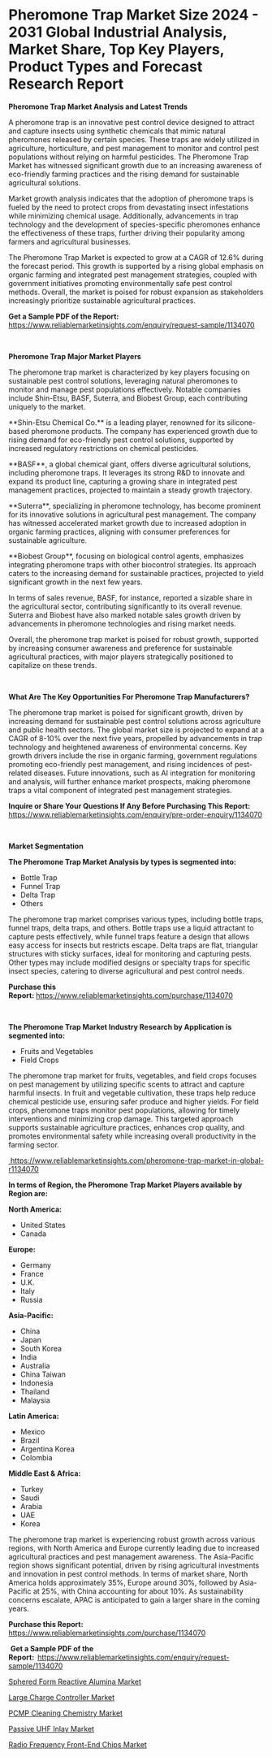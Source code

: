<p><h1>Pheromone Trap Market Size 2024 - 2031 Global Industrial Analysis, Market Share, Top Key Players, Product Types and Forecast Research Report</h1></p><p><strong>Pheromone Trap Market Analysis and Latest Trends</strong></p>
<p><p>A pheromone trap is an innovative pest control device designed to attract and capture insects using synthetic chemicals that mimic natural pheromones released by certain species. These traps are widely utilized in agriculture, horticulture, and pest management to monitor and control pest populations without relying on harmful pesticides. The Pheromone Trap Market has witnessed significant growth due to an increasing awareness of eco-friendly farming practices and the rising demand for sustainable agricultural solutions.</p><p>Market growth analysis indicates that the adoption of pheromone traps is fueled by the need to protect crops from devastating insect infestations while minimizing chemical usage. Additionally, advancements in trap technology and the development of species-specific pheromones enhance the effectiveness of these traps, further driving their popularity among farmers and agricultural businesses. </p><p>The Pheromone Trap Market is expected to grow at a CAGR of 12.6% during the forecast period. This growth is supported by a rising global emphasis on organic farming and integrated pest management strategies, coupled with government initiatives promoting environmentally safe pest control methods. Overall, the market is poised for robust expansion as stakeholders increasingly prioritize sustainable agricultural practices.</p></p>
<p><strong>Get a Sample PDF of the Report:&nbsp;</strong> <a href="https://www.reliablemarketinsights.com/enquiry/request-sample/1134070?utm_campaign=1264&utm_medium=2&utm_source=Github&utm_content=ia&utm_term=13102024&utm_id=pheromone-trap">https://www.reliablemarketinsights.com/enquiry/request-sample/1134070</a></p>
<p>&nbsp;</p>
<p><strong>Pheromone Trap Major Market Players</strong></p>
<p><p>The pheromone trap market is characterized by key players focusing on sustainable pest control solutions, leveraging natural pheromones to monitor and manage pest populations effectively. Notable companies include Shin-Etsu, BASF, Suterra, and Biobest Group, each contributing uniquely to the market.</p><p>**Shin-Etsu Chemical Co.** is a leading player, renowned for its silicone-based pheromone products. The company has experienced growth due to rising demand for eco-friendly pest control solutions, supported by increased regulatory restrictions on chemical pesticides.</p><p>**BASF**, a global chemical giant, offers diverse agricultural solutions, including pheromone traps. It leverages its strong R&D to innovate and expand its product line, capturing a growing share in integrated pest management practices, projected to maintain a steady growth trajectory.</p><p>**Suterra**, specializing in pheromone technology, has become prominent for its innovative solutions in agricultural pest management. The company has witnessed accelerated market growth due to increased adoption in organic farming practices, aligning with consumer preferences for sustainable agriculture.</p><p>**Biobest Group**, focusing on biological control agents, emphasizes integrating pheromone traps with other biocontrol strategies. Its approach caters to the increasing demand for sustainable practices, projected to yield significant growth in the next few years.</p><p>In terms of sales revenue, BASF, for instance, reported a sizable share in the agricultural sector, contributing significantly to its overall revenue. Suterra and Biobest have also marked notable sales growth driven by advancements in pheromone technologies and rising market needs.</p><p>Overall, the pheromone trap market is poised for robust growth, supported by increasing consumer awareness and preference for sustainable agricultural practices, with major players strategically positioned to capitalize on these trends.</p></p>
<p>&nbsp;</p>
<p><strong>What Are The Key Opportunities For Pheromone Trap Manufacturers?</strong></p>
<p><p>The pheromone trap market is poised for significant growth, driven by increasing demand for sustainable pest control solutions across agriculture and public health sectors. The global market size is projected to expand at a CAGR of 8-10% over the next five years, propelled by advancements in trap technology and heightened awareness of environmental concerns. Key growth drivers include the rise in organic farming, government regulations promoting eco-friendly pest management, and rising incidences of pest-related diseases. Future innovations, such as AI integration for monitoring and analysis, will further enhance market prospects, making pheromone traps a vital component of integrated pest management strategies.</p></p>
<p><strong>Inquire or Share Your Questions If Any Before Purchasing This Report:</strong> <a href="https://www.reliablemarketinsights.com/enquiry/pre-order-enquiry/1134070?utm_campaign=1264&utm_medium=2&utm_source=Github&utm_content=ia&utm_term=13102024&utm_id=pheromone-trap">https://www.reliablemarketinsights.com/enquiry/pre-order-enquiry/1134070</a></p>
<p>&nbsp;</p>
<p><strong>Market Segmentation</strong></p>
<p><strong>The Pheromone Trap Market Analysis by types is segmented into:</strong></p>
<p><ul><li>Bottle Trap</li><li>Funnel Trap</li><li>Delta Trap</li><li>Others</li></ul></p>
<p><p>The pheromone trap market comprises various types, including bottle traps, funnel traps, delta traps, and others. Bottle traps use a liquid attractant to capture pests effectively, while funnel traps feature a design that allows easy access for insects but restricts escape. Delta traps are flat, triangular structures with sticky surfaces, ideal for monitoring and capturing pests. Other types may include modified designs or specialty traps for specific insect species, catering to diverse agricultural and pest control needs.</p></p>
<p><strong>Purchase this Report:&nbsp;</strong><a href="https://www.reliablemarketinsights.com/purchase/1134070?utm_campaign=1264&utm_medium=2&utm_source=Github&utm_content=ia&utm_term=13102024&utm_id=pheromone-trap">https://www.reliablemarketinsights.com/purchase/1134070</a></p>
<p>&nbsp;</p>
<p><strong>The Pheromone Trap Market Industry Research by Application is segmented into:</strong></p>
<p><ul><li>Fruits and Vegetables</li><li>Field Crops</li></ul></p>
<p><p>The pheromone trap market for fruits, vegetables, and field crops focuses on pest management by utilizing specific scents to attract and capture harmful insects. In fruit and vegetable cultivation, these traps help reduce chemical pesticide use, ensuring safer produce and higher yields. For field crops, pheromone traps monitor pest populations, allowing for timely interventions and minimizing crop damage. This targeted approach supports sustainable agriculture practices, enhances crop quality, and promotes environmental safety while increasing overall productivity in the farming sector.</p></p>
<p><a href="https://www.reliablemarketinsights.com/pheromone-trap-market-in-global-r1134070?utm_campaign=1264&utm_medium=2&utm_source=Github&utm_content=ia&utm_term=13102024&utm_id=pheromone-trap">&nbsp;https://www.reliablemarketinsights.com/pheromone-trap-market-in-global-r1134070</a></p>
<p><strong>In terms of Region, the Pheromone Trap Market Players available by Region are:</strong></p>
<p>
    <p> <strong> North America: </strong>
        <ul>
            <li>United States</li>
            <li>Canada</li>
        </ul>
        </p> 
    <p> <strong> Europe: </strong>
        <ul>
            <li>Germany</li>
            <li>France</li>
            <li>U.K.</li>
            <li>Italy</li>
            <li>Russia</li>
        </ul>
        </p> 
    <p> <strong> Asia-Pacific: </strong>
        <ul>
            <li>China</li>
            <li>Japan</li>
            <li>South Korea</li>
            <li>India</li>
            <li>Australia</li>
            <li>China Taiwan</li>
            <li>Indonesia</li>
            <li>Thailand</li>
            <li>Malaysia</li>
        </ul>
        </p> 
    <p> <strong> Latin America: </strong>
        <ul>
            <li>Mexico</li>
            <li>Brazil</li>
            <li>Argentina Korea</li>
            <li>Colombia</li>
        </ul>
        </p> 
    <p> <strong> Middle East & Africa: </strong>
        <ul>
            <li>Turkey</li>
            <li>Saudi</li>
            <li>Arabia</li>
            <li>UAE</li>
            <li>Korea</li>
        </ul>
    </p>
    </p>
<p><p>The pheromone trap market is experiencing robust growth across various regions, with North America and Europe currently leading due to increased agricultural practices and pest management awareness. The Asia-Pacific region shows significant potential, driven by rising agricultural investments and innovation in pest control methods. In terms of market share, North America holds approximately 35%, Europe around 30%, followed by Asia-Pacific at 25%, with China accounting for about 10%. As sustainability concerns escalate, APAC is anticipated to gain a larger share in the coming years.</p></p>
<p><strong>Purchase this Report: </strong><a href="https://www.reliablemarketinsights.com/purchase/1134070?utm_campaign=1264&utm_medium=2&utm_source=Github&utm_content=ia&utm_term=13102024&utm_id=pheromone-trap">https://www.reliablemarketinsights.com/purchase/1134070</a></p>
<p>&nbsp;<strong>Get a Sample PDF of the Report:&nbsp;&nbsp;</strong><a href="https://www.reliablemarketinsights.com/enquiry/request-sample/1134070?utm_campaign=1264&utm_medium=2&utm_source=Github&utm_content=ia&utm_term=13102024&utm_id=pheromone-trap">https://www.reliablemarketinsights.com/enquiry/request-sample/1134070</a></p>
<p><strong></strong></p>
<p><p><a href="https://www.linkedin.com/pulse/sphered-form-reactive-alumina-market-trends-focusing-insight-s4kac?utm_campaign=1264&utm_medium=2&utm_source=Github&utm_content=ia&utm_term=13102024&utm_id=pheromone-trap">Sphered Form Reactive Alumina Market</a></p><p><a href="https://www.linkedin.com/pulse/large-charge-controller-market-size-type-mpptpwm-product-homes-ub5ae?utm_campaign=1264&utm_medium=2&utm_source=Github&utm_content=ia&utm_term=13102024&utm_id=pheromone-trap">Large Charge Controller Market</a></p><p><a href="https://www.linkedin.com/pulse/pcmp-cleaning-chemistry-market-trends-detailed-study-32nof?utm_campaign=1264&utm_medium=2&utm_source=Github&utm_content=ia&utm_term=13102024&utm_id=pheromone-trap">PCMP Cleaning Chemistry Market</a></p><p><a href="https://www.linkedin.com/pulse/passive-uhf-inlay-market-size-share-analysis-growth-trends-akvrf?utm_campaign=1264&utm_medium=2&utm_source=Github&utm_content=ia&utm_term=13102024&utm_id=pheromone-trap">Passive UHF Inlay Market</a></p><p><a href="https://www.linkedin.com/pulse/insights-radio-frequency-front-end-chips-industry-market-financial-sz74f?utm_campaign=1264&utm_medium=2&utm_source=Github&utm_content=ia&utm_term=13102024&utm_id=pheromone-trap">Radio Frequency Front-End Chips Market</a></p></p>